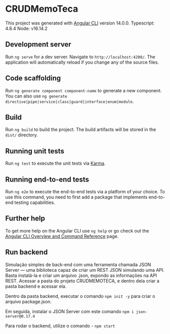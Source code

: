# CRUDMemoTeca

This project was generated with [Angular CLI](https://github.com/angular/angular-cli) version 14.0.0.
Typescript: 4.8.4
Node: v16.14.2

## Development server

Run `ng serve` for a dev server. Navigate to `http://localhost:4200/`. The application will automatically reload if you change any of the source files.

## Code scaffolding

Run `ng generate component component-name` to generate a new component. You can also use `ng generate directive|pipe|service|class|guard|interface|enum|module`.

## Build

Run `ng build` to build the project. The build artifacts will be stored in the `dist/` directory.

## Running unit tests

Run `ng test` to execute the unit tests via [Karma](https://karma-runner.github.io).

## Running end-to-end tests

Run `ng e2e` to execute the end-to-end tests via a platform of your choice. To use this command, you need to first add a package that implements end-to-end testing capabilities.

## Further help

To get more help on the Angular CLI use `ng help` or go check out the [Angular CLI Overview and Command Reference](https://angular.io/cli) page.


## Run backend

Simulação simples de back-end com uma ferramenta chamada JSON Server — uma biblioteca capaz de criar um REST JSON simulando uma API.
Basta instalá-la e criar um arquivo .json, expondo as informações na API REST.
Acessar a pasta do projeto CRUDMEMOTECA, e dentro dela criar a pasta backend e acessar ela.

Dentro da pasta backend, executar o comando `npm init -y`  para criar o arquivo package.json.

Em seguida, instalar o JSON Server com este comando `npm i json-server@0.17.4`

Para rodar o backend, utilize o comando - `npm start`
 

